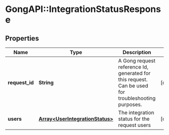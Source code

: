 # GongAPI::IntegrationStatusResponse

## Properties
Name | Type | Description | Notes
------------ | ------------- | ------------- | -------------
**request_id** | **String** | A Gong request reference Id, generated for this request. Can be used for troubleshooting purposes. | [optional] 
**users** | [**Array&lt;UserIntegrationStatus&gt;**](UserIntegrationStatus.md) | The integration status for the request users | [optional] 

